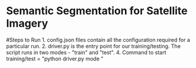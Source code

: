 # Semantic Segmentation for Satellite Imagery

#Steps to Run
    1. config.json files contain all the configuration required for a particular run.
    2. driver.py is the entry point for our training/testing. The script runs in two modes - "train" and "test".
    4. Command to start training/test = "python driver.py mode <path-to-config-file>"
